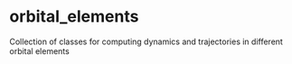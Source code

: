 # orbital_elements
Collection of classes for computing dynamics and trajectories in different orbital elements
